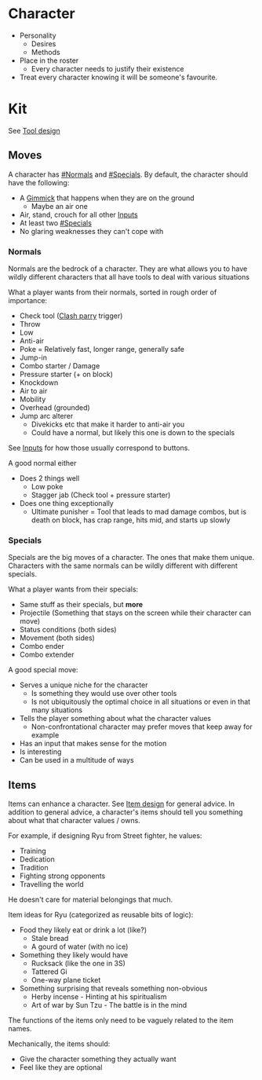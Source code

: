 # Character
- Personality
	- Desires
	- Methods
- Place in the roster
	- Every character needs to justify their existence
- Treat every character knowing it will be someone's favourite.

# Kit
See [Tool design](docs/gameplay_spec/guides/tool_design.md)

## Moves
A character has [#Normals](#Normals) and [#Specials](#Specials). By default, the character should have the following:
- A [Gimmick](docs/gameplay_spec/genre_mechanics/gimmick.md) that happens when they are on the ground
	- Maybe an air one
- Air, stand, crouch for all other [Inputs](docs/gameplay_spec/genre_mechanics/inputs.md)
- At least two [#Specials](#Specials)
- No glaring weaknesses they can't cope with

### Normals
Normals are the bedrock of a character. They are what allows you to have wildly different characters that all have tools to deal with various situations

What a player wants from their normals, sorted in rough order of importance:
- Check tool ([Clash parry](docs/gameplay_spec/unique_mechanics/clash_parry.md) trigger)
- Throw
- Low
- Anti-air
- Poke = Relatively fast, longer range, generally safe
- Jump-in
- Combo starter / Damage
- Pressure starter (+ on block)
- Knockdown
- Air to air
- Mobility
- Overhead (grounded)
- Jump arc alterer
	- Divekicks etc that make it harder to anti-air you
	- Could have a normal, but likely this one is down to the specials

See [Inputs](docs/gameplay_spec/genre_mechanics/inputs.md) for how those usually correspond to buttons.

A good normal either
- Does 2 things well
	- Low poke
	- Stagger jab (Check tool + pressure starter)
- Does one thing exceptionally
	- Ultimate punisher = Tool that leads to mad damage combos, but is death on block, has crap range, hits mid, and starts up slowly

### Specials
Specials are the big moves of a character. The ones that make them unique. Characters with the same normals can be wildly different with different specials.

What a player wants from their specials:
- Same stuff as their specials, but **more**
- Projectile (Something that stays on the screen while their character can move)
- Status conditions (both sides)
- Movement (both sides)
- Combo ender
- Combo extender

A good special move:
- Serves a unique niche for the character
	- Is something they would use over other tools
	- Is not ubiquitously the optimal choice in all situations or even in that many situations
- Tells the player something about what the character values
	- Non-confrontational character may prefer moves that keep away for example
- Has an input that makes sense for the motion
- Is interesting
- Can be used in a multitude of ways

## Items
Items can enhance a character. See [Item design](docs/gameplay_spec/guides/item_design.md) for general advice. In addition to general advice, a character's items should tell you something about what that character values / owns.

For example, if designing Ryu from Street fighter, he values:
- Training
- Dedication
- Tradition
- Fighting strong opponents
- Travelling the world

He doesn't care for material belongings that much.

Item ideas for Ryu (categorized as reusable bits of logic):
- Food they likely eat or drink a lot (like?)
	- Stale bread
	- A gourd of water (with no ice)
- Something they likely would have
	- Rucksack (like the one in 3S)
	- Tattered Gi
	- One-way plane ticket
- Something surprising that reveals something non-obvious
	- Herby incense - Hinting at his spiritualism
	- Art of war by Sun Tzu - The battle is in the mind

The functions of the items only need to be vaguely related to the item names.

Mechanically, the items should:
- Give the character something they actually want
- Feel like they are optional